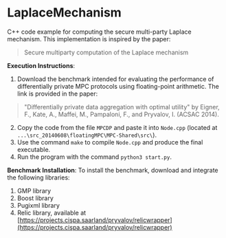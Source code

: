 # LaplaceMechanism
C++ code example for computing the secure multi-party Laplace mechanism. This implementation is inspired by the paper:
> Secure multiparty computation of the Laplace mechanism

**Execution Instructions**:
1. Download the benchmark intended for evaluating the performance of differentially private MPC protocols using floating-point arithmetic. The link is provided in the paper:
> "Differentially private data aggregation with optimal utility" by Eigner, F., Kate, A., Maffei, M., Pampaloni, F., and Pryvalov, I. (ACSAC 2014).
2. Copy the code from the file `MPCDP` and paste it into `Node.cpp` (located at `...\src_20140608\floatingMPC\MPC-Shared\src\`).
3. Use the command `make` to compile `Node.cpp` and produce the final executable.
4. Run the program with the command `python3 start.py`.

**Benchmark Installation**:
To install the benchmark, download and integrate the following libraries:
1. GMP library
2. Boost library
3. Pugixml library
4. Relic library, available at [https://projects.cispa.saarland/pryvalov/relicwrapper](https://projects.cispa.saarland/pryvalov/relicwrapper)

